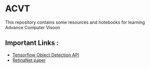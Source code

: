 # ACVT

This repository contains some resources and notebooks for learning Advance Computer Visoon

## Important Links :

* [Tensorflow Object Detection API](https://colab.research.google.com/github/tensorflow/hub/blob/master/examples/colab/tf2_object_detection.ipynb#scrollTo=-y9R0Xllefec)
* [RetinaNet paper](https://arxiv.org/abs/1708.02002)

